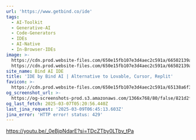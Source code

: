 ```yaml
---
url: 'https://www.getbind.co/ide'
tags:
  - AI-Toolkit
  - Generative-AI
  - Code-Generators
  - IDEs
  - AI-Native
  - In-Browser-IDEs
image: >-
  https://cdn.prod.website-files.com/650e15fb107e3d4aec2c591a/66502139a075e77bb51de915_favicon256x256.png
  https://cdn.prod.website-files.com/650e15fb107e3d4aec2c591a/66502139a075e77bb51de915_favicon256x256.png
site_name: Bind AI IDE
title: 'IDE by Bind AI | Alternative to Lovable, Cursor, Replit'
favicon: >-
  https://cdn.prod.website-files.com/650e15fb107e3d4aec2c591a/65138a6f318595b7998c5d3c_favicon32-black.svg
og_screenshot_url: >-
  https://og-screenshots-prod.s3.amazonaws.com/1366x768/80/false/821d2f71b0b3f450add5a7747eaec1da1356b2cd9ccd286965901a43b589ac4e.jpeg
og_last_fetch: 2025-03-07T05:20:56.440Z
last_jina_request: '2025-03-09T06:45:13.603Z'
jina_error: 'HTTP error! status: 429'
---
```


https://youtu.be/_0eBjpNdarE?si=TDcZTby0LTbv_tPa
